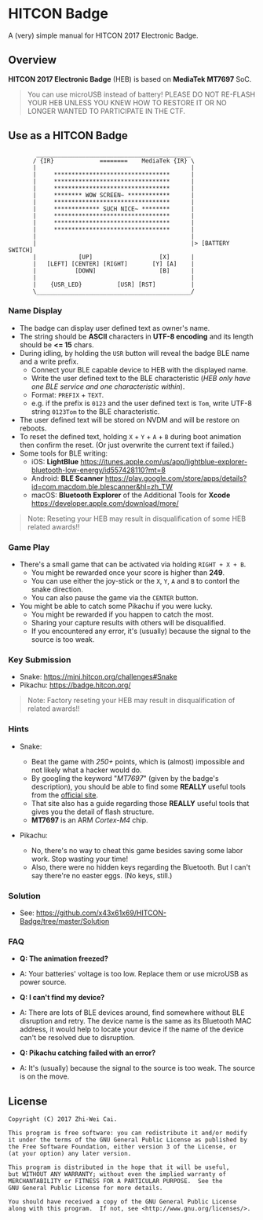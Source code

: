 # HITCON Badge

A (very) simple manual for HITCON 2017 Electronic Badge.

## Overview

**HITCON 2017 Electronic Badge** (HEB) is based on **MediaTek MT7697** SoC.

> You can use microUSB instead of battery!
> PLEASE DO NOT RE-FLASH YOUR HEB UNLESS YOU KNEW HOW TO RESTORE IT OR NO LONGER WANTED TO PARTICIPATE IN THE CTF.

## Use as a HITCON Badge

            ____________________________________________
           / {IR}             ========    MediaTek {IR} \
           |                                            |
           |     *********************************      |
           |     *********************************      |
           |     *********************************      |
           |     ******** WOW SCREEN~ ************      |
           |     *********************************      |
           |     ************* SUCH NICE~ ********      |
           |     *********************************      |
           |     *********************************      |
           |     *********************************      |
           |                                            |
           |                                            |> [BATTERY SWITCH]
           |            [UP]                   [X]      |
           |   [LEFT] [CENTER] [RIGHT]       [Y] [A]    |
           |           [DOWN]                  [B]      |
           |                                            |
           |    {USR_LED}          [USR] [RST]          |
           \____________________________________________/

### Name Display

- The badge can display user defined text as owner's name.
- The string should be **ASCII** characters in **UTF-8 encoding** and its length should be **<= 15** chars.
- During idling, by holding the `USR` button will reveal the badge BLE name and a write prefix.
  - Connect your BLE capable device to HEB with the displayed name.
  - Write the user defined text to the BLE characteristic (*HEB only have one BLE service and one characteristic within*).
  - Format: `PREFIX` + `TEXT`.
  - e.g. if the prefix is `0123` and the user defined text is `Tom`, write UTF-8 string `0123Tom` to the BLE characteristic.
- The user defined text will be stored on NVDM and will be restore on reboots.
- To reset the defined text, holding `X` + `Y` + `A` + `B` during boot animation then confirm the reset. (Or just overwrite the current text if failed.)
- Some tools for BLE writing:
  - iOS: **LightBlue** https://itunes.apple.com/us/app/lightblue-explorer-bluetooth-low-energy/id557428110?mt=8
  - Android: **BLE Scanner** https://play.google.com/store/apps/details?id=com.macdom.ble.blescanner&hl=zh_TW
  - macOS: **Bluetooth Explorer** of the Additional Tools for **Xcode** https://developer.apple.com/download/more/

> Note: Reseting your HEB may result in disqualification of some HEB related awards!!

### Game Play

- There's a small game that can be activated via holding `RIGHT + X + B`.
  - You might be rewarded once your score is higher than **249**.
  - You can use either the joy-stick or the `X`, `Y`, `A` and `B` to contorl the snake direction.
  - You can also pause the game via the `CENTER` button.
- You might be able to catch some Pikachu if you were lucky.
  - You might be rewarded if you happen to catch the most.
  - Sharing your capture results with others will be disqualified.
  - If you encountered any error, it's (usually) because the signal to the source is too weak.

### Key Submission

- Snake: https://mini.hitcon.org/challenges#Snake
- Pikachu: https://badge.hitcon.org/

> Note: Factory reseting your HEB may result in disqualification of related awards!!

### Hints

- Snake:
  - Beat the game with _250+_ points, which is (almost) impossible and not likely what a hacker would do.
  - By googling the keyword "_MT7697_" (given by the badge's description), you should be able to find some __REALLY__ useful tools from the [official site](https://docs.labs.mediatek.com/resource/mt7687-mt7697/en/).
  - That site also has a guide regarding those __REALLY__ useful tools that gives you the detail of flash structure.
  - __MT7697__ is an ARM _Cortex-M4_ chip.

- Pikachu:
  - No, there's no way to cheat this game besides saving some labor work. Stop wasting your time!
  - Also, there were no hidden keys regarding the Bluetooth. But I can't say there're no easter eggs. (No keys, still.)

### Solution

- See: https://github.com/x43x61x69/HITCON-Badge/tree/master/Solution

### FAQ

- __Q: The animation freezed?__
- A: Your batteries' voltage is too low. Replace them or use microUSB as power source.

- __Q: I can't find my device?__
- A: There are lots of BLE devices around, find somewhere without BLE disruption and retry. The device name is the same as its Bluetooth MAC address, it would help to locate your device if the name of the device can't be resolved due to disruption.

- __Q: Pikachu catching failed with an error?__
- A: It's (usually) because the signal to the source is too weak. The source is on the move.

## License

    Copyright (C) 2017 Zhi-Wei Cai.

    This program is free software: you can redistribute it and/or modify
    it under the terms of the GNU General Public License as published by
    the Free Software Foundation, either version 3 of the License, or
    (at your option) any later version.

    This program is distributed in the hope that it will be useful,
    but WITHOUT ANY WARRANTY; without even the implied warranty of
    MERCHANTABILITY or FITNESS FOR A PARTICULAR PURPOSE.  See the
    GNU General Public License for more details.

    You should have received a copy of the GNU General Public License
    along with this program.  If not, see <http://www.gnu.org/licenses/>.
